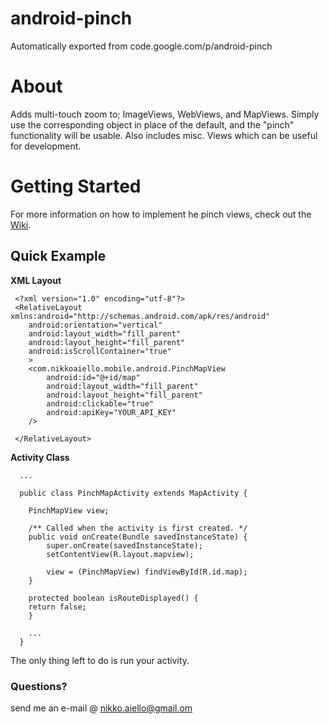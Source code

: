 # android-pinch
Automatically exported from code.google.com/p/android-pinch

# About #

Adds multi-touch zoom to; ImageViews, WebViews, and MapViews. Simply use the corresponding object in place of the default, and the "pinch" functionality will be usable. Also includes misc. Views which can be useful for development.

# Getting Started #

For more information on how to implement he pinch views, check out the [Wiki](https://github.com/fobo66/android-pinch/wiki/PinchImageView).

## Quick Example ##

**XML Layout**
```
 <?xml version="1.0" encoding="utf-8"?>
 <RelativeLayout xmlns:android="http://schemas.android.com/apk/res/android"
    android:orientation="vertical"
    android:layout_width="fill_parent"
    android:layout_height="fill_parent"
    android:isScrollContainer="true"
    >
    <com.nikkoaiello.mobile.android.PinchMapView
        android:id="@+id/map"
        android:layout_width="fill_parent"
        android:layout_height="fill_parent"
        android:clickable="true"
        android:apiKey="YOUR_API_KEY"
    />
    
 </RelativeLayout>
```

**Activity Class**
```
  ...  

  public class PinchMapActivity extends MapActivity {
	
    PinchMapView view;
	
	/** Called when the activity is first created. */
    public void onCreate(Bundle savedInstanceState) {
        super.onCreate(savedInstanceState);
        setContentView(R.layout.mapview);
        
        view = (PinchMapView) findViewById(R.id.map);
    }

    protected boolean isRouteDisplayed() {
	return false;
    }
  
    ...
  }
```

The only thing left to do is run your activity.

### Questions? ###

send me an e-mail @ nikko.aiello@gmail.om
